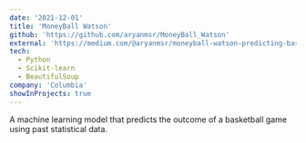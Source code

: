 ```yaml
---
date: '2021-12-01'
title: 'MoneyBall Watson'
github: 'https://github.com/aryanmsr/MoneyBall_Watson'
external: 'https://medium.com/@aryanmsr/moneyball-watson-predicting-basketball-games-with-data-analytics-d13beba7e645'
tech:
  - Python
  - Scikit-learn
  - BeautifulSoup
company: 'Columbia'
showInProjects: true 
---
```


A machine learning model that predicts the outcome of a basketball game using past statistical data. 